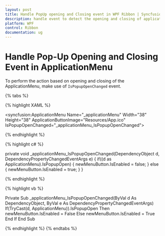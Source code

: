 ```yaml
---
layout: post
title: Handle PopUp opening and Closing event in WPF Ribbon | Syncfusion®
description: handle event to detect the opening and closing of applicationmenu in Syncfusion® WPF Ribbon control, its elements and more.
platform: WPF
control: Ribbon
documentation: ug
---
```


# Handle Pop-Up Opening and Closing Event in ApplicationMenu

To perform the action based on opening and closing of the ApplicationMenu, make use of `IsPopupOpenChanged` event.

{% tabs %}

{% highlight XAML %}

<syncfusion:ApplicationMenu Name="_applicationMenu" Width="38" Height="38"  ApplicationButtonImage="Resources/App.ico" IsPopupOpenChanged="_applicationMenu_IsPopupOpenChanged">

{% endhighlight %}

{% highlight c# %}

private void _applicationMenu_IsPopupOpenChanged(DependencyObject d, DependencyPropertyChangedEventArgs e)
{
    if((d as ApplicationMenu).IsPopupOpen)
    {
        newMenuButton.IsEnabled = false;
    }
    else
    {
        newMenuButton.IsEnabled = true;
    }
}

{% endhighlight %}

{% highlight vb %}

Private Sub _applicationMenu_IsPopupOpenChanged(ByVal d As DependencyObject, ByVal e As DependencyPropertyChangedEventArgs)
If(TryCast(d, ApplicationMenu)).IsPopupOpen Then
newMenuButton.IsEnabled = False
Else
newMenuButton.IsEnabled = True
End If
End Sub

{% endhighlight %}
{% endtabs %}